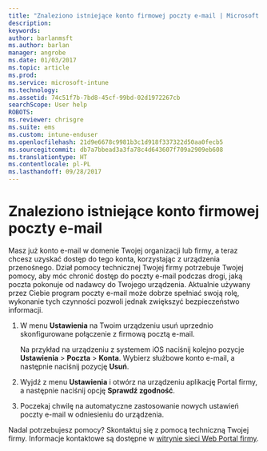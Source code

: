 ```yaml
---
title: "Znaleziono istniejące konto firmowej poczty e-mail | Microsoft Docs"
description: 
keywords: 
author: barlanmsft
ms.author: barlan
manager: angrobe
ms.date: 01/03/2017
ms.topic: article
ms.prod: 
ms.service: microsoft-intune
ms.technology: 
ms.assetid: 74c51f7b-7bd8-45cf-99bd-02d1972267cb
searchScope: User help
ROBOTS: 
ms.reviewer: chrisgre
ms.suite: ems
ms.custom: intune-enduser
ms.openlocfilehash: 21d9e6678c9981b3c1d918f337322d50aa0fecb5
ms.sourcegitcommit: db7a7bbead3a3fa78c4d643607f709a2909eb608
ms.translationtype: HT
ms.contentlocale: pl-PL
ms.lasthandoff: 09/28/2017
---
```

# <a name="an-existing-company-email-account-was-found"></a>Znaleziono istniejące konto firmowej poczty e-mail

Masz już konto e-mail w domenie Twojej organizacji lub firmy, a teraz chcesz uzyskać dostęp do tego konta, korzystając z urządzenia przenośnego. Dział pomocy technicznej Twojej firmy potrzebuje Twojej pomocy, aby móc chronić dostęp do poczty e-mail podczas drogi, jaką poczta pokonuje od nadawcy do Twojego urządzenia. Aktualnie używany przez Ciebie program poczty e-mail może dobrze spełniać swoją rolę, wykonanie tych czynności pozwoli jednak zwiększyć bezpieczeństwo informacji.

1.  W menu **Ustawienia** na Twoim urządzeniu usuń uprzednio skonfigurowane połączenie z firmową pocztą e-mail.

    Na przykład na urządzeniu z systemem iOS naciśnij kolejno pozycje **Ustawienia** > **Poczta** > **Konta**. Wybierz służbowe konto e-mail, a następnie naciśnij pozycję **Usuń**.

2.  Wyjdź z menu **Ustawienia** i otwórz na urządzeniu aplikację Portal firmy, a następnie naciśnij opcję **Sprawdź zgodność**.

3.  Poczekaj chwilę na automatyczne zastosowanie nowych ustawień poczty e-mail w odniesieniu do urządzenia.

Nadal potrzebujesz pomocy? Skontaktuj się z pomocą techniczną Twojej firmy. Informacje kontaktowe są dostępne w [witrynie sieci Web Portal firmy](https://portal.manage.microsoft.com).
